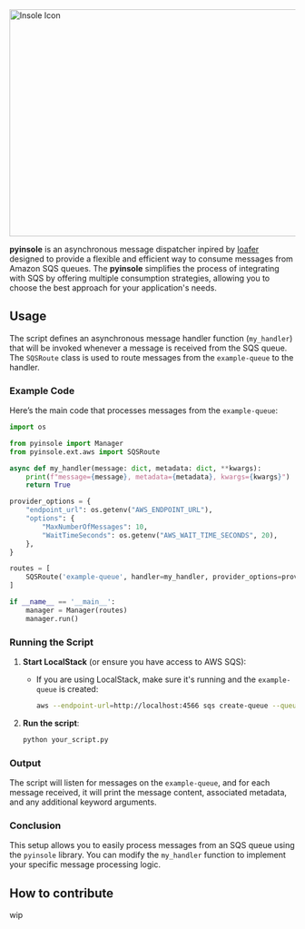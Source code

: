 <img src="https://github.com/edopneto/pyinsole/blob/main/img/pyinsole-img.png" alt="Insole Icon" width="1000" height="400" />

**pyinsole** is an asynchronous message dispatcher inpired by [loafer](https://github.com/georgeyk/loafer) designed to provide a flexible and efficient way to consume messages from Amazon SQS queues. The **pyinsole** simplifies the process of integrating with SQS by offering multiple consumption strategies, allowing you to choose the best approach for your application's needs.

## Usage

The script defines an asynchronous message handler function (`my_handler`) that will be invoked whenever a message is received from the SQS queue. The `SQSRoute` class is used to route messages from the `example-queue` to the handler.

### Example Code

Here’s the main code that processes messages from the `example-queue`:

```python
import os

from pyinsole import Manager
from pyinsole.ext.aws import SQSRoute

async def my_handler(message: dict, metadata: dict, **kwargs):
    print(f"message={message}, metadata={metadata}, kwargs={kwargs}")
    return True

provider_options = {
    "endpoint_url": os.getenv("AWS_ENDPOINT_URL"),
    "options": {
        "MaxNumberOfMessages": 10,
        "WaitTimeSeconds": os.getenv("AWS_WAIT_TIME_SECONDS", 20),
    },
}

routes = [
    SQSRoute('example-queue', handler=my_handler, provider_options=provider_options),
]

if __name__ == '__main__':
    manager = Manager(routes)
    manager.run()
```

### Running the Script

1. **Start LocalStack** (or ensure you have access to AWS SQS):
   - If you are using LocalStack, make sure it's running and the `example-queue` is created:
     ```bash
     aws --endpoint-url=http://localhost:4566 sqs create-queue --queue-name example-queue
     ```

2. **Run the script**:
   ```bash
   python your_script.py
   ```

### Output

The script will listen for messages on the `example-queue`, and for each message received, it will print the message content, associated metadata, and any additional keyword arguments.

### Conclusion

This setup allows you to easily process messages from an SQS queue using the `pyinsole` library. You can modify the `my_handler` function to implement your specific message processing logic.

## How to contribute

wip

